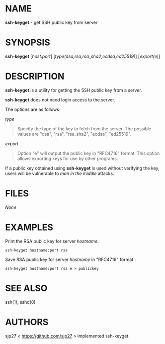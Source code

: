 # NAME
**ssh-keyget** - get SSH public key from server

# SYNOPSIS
**ssh-keyget**
[*host:port*]
[*type(dsa,rsa,rsa_sha2,ecdsa,ed25519)*]
[*export(e)*]

# DESCRIPTION
**ssh-keyget**
is a utility for getting the SSH public key from a server.

**ssh-keyget**
does not need login access to the server.

The options are as follows:

*type*

> Specify the type of the key to fetch from the server.
> The possible values are
> "dsa",
> "rsa",
> "rsa_sha2",
> "ecdsa",
> "ed25519".


*export*

> Option "e" will output the public key in
> "RFC4716"
> format. This option allows exporting keys for use by other programs.


If a public key obtained using
**ssh-keyget**
is used without verifying the key, users will be vulnerable to
*man in the middle*
attacks.

# FILES

*None*

# EXAMPLES

Print the RSA public key for server
*hostname*:

	ssh-keyget hostname:port rsa

Save RSA public key for server
*hostname*
in
"RFC4716"
format :

	ssh-keyget hostname:port rsa e > publickey

# SEE ALSO

ssh(1),
sshd(8)

# AUTHORS

sjp27 &lt; https://github.com/sjp27 &gt;
implemented ssh-keyget.
